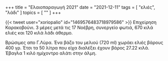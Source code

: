 +++
title = "Ελαιοπαραγωγή 2021"
date = "2021-12-11"
tags = [ "ελιές", "λάδι" ]
topics = [ "" ]
+++

{{< tweet user="xoriopalio" id="1469576483718979586" >}}
Επιχείρηση Καρακοβούνι. 3 μέρες μετά τις 17 Νοέβρη, συνεργείο φωτιά, 670 κιλά ελιές και 120 κιλά λάδι άθερμο.

Βρώσιμες απο Γ.Λύρα. Ένα βάζο του μελιού (720 ml) χωράει ελιές βάρους 400 γρ. Έτσι τα 50 λίτρα που είχα διαλέξει έχουν βάρος 27.22 κιλά. Έβαγλα 1 κιλό ημίχοντρο αλάτι στην άλμη.
